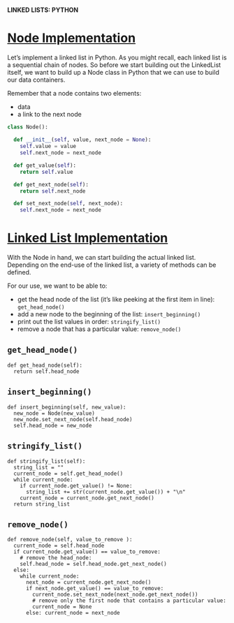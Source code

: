 #### LINKED LISTS: PYTHON
# [Node Implementation](https://www.codecademy.com/courses/linear-data-structures/lessons/learn-linked-lists-python/exercises/linked-lists-python-node)
Let’s implement a linked list in Python. 
As you might recall, each linked list is a sequential chain of nodes. 
So before we start building out the LinkedList itself, we want to build up a Node class in Python that we can use to build our data containers.

Remember that a node contains two elements:
* data
* a link to the next node
```Python
class Node():
  
  def __init__(self, value, next_node = None):
    self.value = value
    self.next_node = next_node

  def get_value(self):
    return self.value

  def get_next_node(self):
    return self.next_node

  def set_next_node(self, next_node):
    self.next_node = next_node
```
# [Linked List Implementation](https://www.codecademy.com/courses/linear-data-structures/lessons/learn-linked-lists-python/exercises/linked-lists-python-list-i)
With the Node in hand, we can start building the actual linked list. Depending on the end-use of the linked list, a variety of methods can be defined.

For our use, we want to be able to:
* get the head node of the list (it’s like peeking at the first item in line): `get_head_node()`
* add a new node to the beginning of the list: `insert_beginning()`
* print out the list values in order: `stringify_list()`
* remove a node that has a particular value: `remove_node()`

## `get_head_node()`
```
def get_head_node(self):
  return self.head_node
```

## `insert_beginning()`
```
def insert_beginning(self, new_value):
  new_node = Node(new_value)
  new_node.set_next_node(self.head_node)
  self.head_node = new_node
```
## `stringify_list()`
```
def stringify_list(self):
  string_list = ""
  current_node = self.get_head_node()
  while current_node:
    if current_node.get_value() != None:
      string_list += str(current_node.get_value()) + "\n"
    current_node = current_node.get_next_node()
  return string_list
```
## `remove_node()`
```
def remove_node(self, value_to_remove ):
  current_node = self.head_node
  if current_node.get_value() == value_to_remove:
    # remove the head_node:
    self.head_node = self.head_node.get_next_node()
  else:
    while current_node:
      next_node = current_node.get_next_node()
      if next_node.get_value() == value_to_remove:
        current_node.set_next_node(next_node.get_next_node())
        # remove only the first node that contains a particular value:
        current_node = None
      else: current_node = next_node
```
